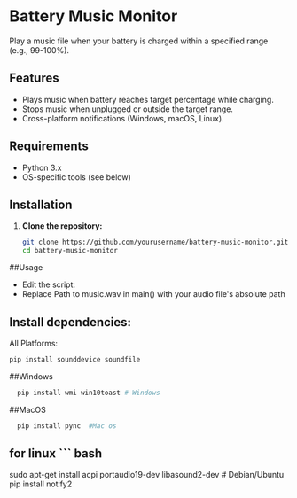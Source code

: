 # Battery Music Monitor

Play a music file when your battery is charged within a specified range (e.g., 99-100%).

## Features
- Plays music when battery reaches target percentage while charging.
- Stops music when unplugged or outside the target range.
- Cross-platform notifications (Windows, macOS, Linux).

## Requirements
- Python 3.x
- OS-specific tools (see below)

## Installation

1. **Clone the repository:**
   ```bash
   git clone https://github.com/yourusername/battery-music-monitor.git
   cd battery-music-monitor
##Usage
- Edit the script:
- Replace Path to music.wav in main() with your audio file's absolute path


## Install dependencies:


All Platforms:
   ```bash
  pip install sounddevice soundfile
 ```
##Windows
```bash
  pip install wmi win10toast # Windows
 ```
##MacOS
```bash
  pip install pync  #Mac os

```
## for linux ``` bash

sudo apt-get install acpi portaudio19-dev libasound2-dev  # Debian/Ubuntu
pip install notify2
